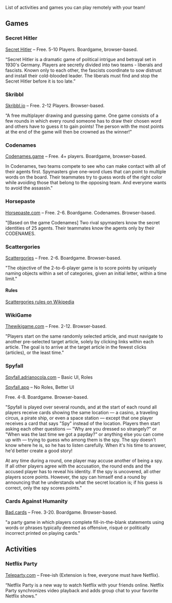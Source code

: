 List of activities and games you can play remotely with your team!

## Games
### Secret Hitler
[Secret Hitler](https://secrethitler.io/) – Free. 5-10 Players. Boardgame, browser-based.

“Secret Hitler is a dramatic game of political intrigue and betrayal set in 1930's Germany. Players are secretly divided into two teams - liberals and fascists. Known only to each other, the fascists coordinate to sow distrust and install their cold-blooded leader. The liberals must find and stop the Secret Hitler before it is too late.”

### Skribbl
[Skribbl.io](https://skribbl.io/) – Free. 2-12 Players. Browser-based.

“A free multiplayer drawing and guessing game.  One game consists of a few rounds in which every round someone has to draw their chosen word and others have to guess it to gain points!
The person with the most points at the end of the game will then be crowned as the winner!”

### Codenames
[Codenames.game](https://codenames.game/) – Free. 4+ players. Boardgame, browser-based.

In Codenames, two teams compete to see who can make contact with all of their agents first. Spymasters give one-word clues that can point to multiple words on the board. Their teammates try to guess words of the right color while avoiding those that belong to the opposing team. And everyone wants to avoid the assassin."

### Horsepaste
[Horsepaste.com](https://www.horsepaste.com/) – Free. 2-6. Boardgame. Codenames. Browser-based.

"[Based on the game Codenames] Two rival spymasters know the secret identities of 25 agents. Their teammates know the agents only by their CODENAMES.

### Scattergories
[Scattergories](https://swellgarfo.com/scattergories/) – Free. 2-6. Boardgame. Browser-based.

"The objective of the 2-to-6-player game is to score points by uniquely naming objects within a set of categories, given an initial letter, within a time limit."

#### Rules
[Scattergories rules on Wikipedia](https://en.wikipedia.org/wiki/Scattergories#Gameplay)

### WikiGame
[Thewikigame.com](https://www.thewikigame.com/) – Free. 2-12. Browser-based.

"Players start on the same randomly selected article, and must navigate to another pre-selected target article, solely by clicking links within each article. The goal is to arrive at the target article in the fewest clicks (articles), or the least time."

### Spyfall
[Spyfall.adrianocola.com](https://spyfall.adrianocola.com/) – Basic UI, Roles

[Spyfall.app](https://www.spyfall.app/) – No Roles, Better UI

Free. 4-8. Boardgame. Browser-based.

"Spyfall is played over several rounds, and at the start of each round all players receive cards showing the same location — a casino, a traveling circus, a pirate ship, or even a space station — except that one player receives a card that says "Spy" instead of the location. Players then start asking each other questions — "Why are you dressed so strangely?" or "When was the last time we got a payday?" or anything else you can come up with — trying to guess who among them is the spy. The spy doesn't know where he is, so he has to listen carefully. When it's his time to answer, he'd better create a good story!

At any time during a round, one player may accuse another of being a spy. If all other players agree with the accusation, the round ends and the accused player has to reveal his identity. If the spy is uncovered, all other players score points. However, the spy can himself end a round by announcing that he understands what the secret location is; if his guess is correct, only the spy scores points."

### Cards Against Humanity
[Bad.cards](https://bad.cards/) – Free. 3-20. Boardgame. Browser-based.

"a party game in which players complete fill-in-the-blank statements using words or phrases typically deemed as offensive, risqué or politically incorrect printed on playing cards."

## Activities
### Netflix Party
[Teleparty.com](https://www.teleparty.com/) – Free-ish (Extension is free, everyone must have Netflix).

“Netflix Party is a new way to watch Netflix with your friends online. Netflix Party synchronizes video playback and adds group chat to your favorite Netflix shows.”